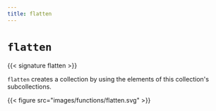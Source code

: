 ```yaml
---
title: flatten
---
```


# `flatten`

{{< signature flatten >}}

`flatten` creates a collection by using the elements of this collection's subcollections.

{{< figure src="images/functions/flatten.svg" >}}
